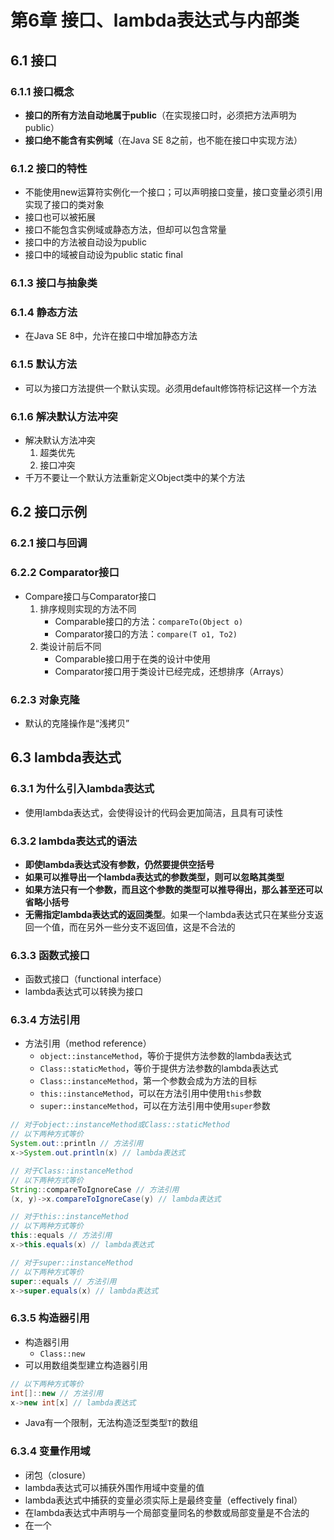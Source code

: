 # 第6章 接口、lambda表达式与内部类
## 6.1 接口
### 6.1.1 接口概念
- **接口的所有方法自动地属于public**（在实现接口时，必须把方法声明为public）
- **接口绝不能含有实例域**（在Java SE 8之前，也不能在接口中实现方法）
### 6.1.2 接口的特性
- 不能使用new运算符实例化一个接口；可以声明接口变量，接口变量必须引用实现了接口的类对象
- 接口也可以被拓展
- 接口不能包含实例域或静态方法，但却可以包含常量
- 接口中的方法被自动设为public
- 接口中的域被自动设为public static final
### 6.1.3 接口与抽象类
### 6.1.4 静态方法
- 在Java SE 8中，允许在接口中增加静态方法
### 6.1.5 默认方法
- 可以为接口方法提供一个默认实现。必须用default修饰符标记这样一个方法
### 6.1.6 解决默认方法冲突
- 解决默认方法冲突
	1. 超类优先
	2. 接口冲突
- 千万不要让一个默认方法重新定义Object类中的某个方法
## 6.2 接口示例
### 6.2.1 接口与回调
### 6.2.2 Comparator接口
- Compare接口与Comparator接口
	1. 排序规则实现的方法不同
		- Comparable接口的方法：`compareTo(Object o)`
		- Comparator接口的方法：`compare(T o1, To2)`
	2. 类设计前后不同
	    - Comparable接口用于在类的设计中使用
	    - Comparator接口用于类设计已经完成，还想排序（Arrays）
### 6.2.3 对象克隆
- 默认的克隆操作是“浅拷贝”
## 6.3 lambda表达式
### 6.3.1 为什么引入lambda表达式
- 使用lambda表达式，会使得设计的代码会更加简洁，且具有可读性
### 6.3.2 lambda表达式的语法
- **即使lambda表达式没有参数，仍然要提供空括号**
- **如果可以推导出一个lambda表达式的参数类型，则可以忽略其类型**
- **如果方法只有一个参数，而且这个参数的类型可以推导得出，那么甚至还可以省略小括号**
- **无需指定lambda表达式的返回类型**。如果一个lambda表达式只在某些分支返回一个值，而在另外一些分支不返回值，这是不合法的
### 6.3.3 函数式接口
- 函数式接口（functional interface）
- lambda表达式可以转换为接口
### 6.3.4 方法引用
- 方法引用（method reference）
	- `object::instanceMethod`，等价于提供方法参数的lambda表达式
	- `Class::staticMethod`，等价于提供方法参数的lambda表达式
	- `Class::instanceMethod`，第一个参数会成为方法的目标
	- `this::instanceMethod`，可以在方法引用中使用`this`参数
	- `super::instanceMethod`，可以在方法引用中使用`super`参数
``` java
// 对于object::instanceMethod或Class::staticMethod
// 以下两种方式等价
System.out::println // 方法引用
x->System.out.println(x) // lambda表达式
```
``` java
// 对于Class::instanceMethod
// 以下两种方式等价
String::compareToIgnoreCase // 方法引用
(x, y)->x.compareToIgnoreCase(y) // lambda表达式
```
``` java
// 对于this::instanceMethod
// 以下两种方式等价
this::equals // 方法引用
x->this.equals(x) // lambda表达式
```
``` java
// 对于super::instanceMethod
// 以下两种方式等价
super::equals // 方法引用
x->super.equals(x) // lambda表达式
```
### 6.3.5 构造器引用
- 构造器引用
	- `Class::new`
- 可以用数组类型建立构造器引用
``` java
// 以下两种方式等价
int[]::new // 方法引用
x->new int[x] // lambda表达式
```
- Java有一个限制，无法构造泛型类型`T`的数组
### 6.3.4 变量作用域
- 闭包（closure）
- lambda表达式可以捕获外围作用域中变量的值
- lambda表达式中捕获的变量必须实际上是最终变量（effectively final）
- 在lambda表达式中声明与一个局部变量同名的参数或局部变量是不合法的
- 在一个
<!--stackedit_data:
eyJoaXN0b3J5IjpbMTQ1NDM3NzM5OCwtMTAzODQ4MDQ3LC0xMT
E3MTA5OTc1LC0xNzk4MzM0MzAwLDE3MDQyNDMxNDcsMTEwNzA1
NzkyOSwxNDUwMjM5MDIsMTQ1MDIzOTAyLDE4Nzk3Njk3MzEsLT
kxNDMxNzE0OSwtNjkzMzQwODMxLC0zMzc3NzEyMDcsLTE5NzYy
OTQ3NTIsMTk4NDk5MDMyMSw4MzUxNTkxNjQsLTkzMjcwMjg4MC
wtMjU5ODA0MzQsLTI3NTE2MTU5NiwtMTM5NTM3MTkwNSw1NjU3
NjU1MTZdfQ==
-->